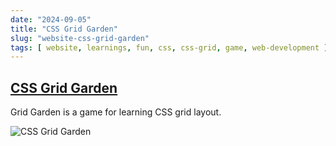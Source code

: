 ```yaml
---
date: "2024-09-05"
title: "CSS Grid Garden"
slug: "website-css-grid-garden"
tags: [ website, learnings, fun, css, css-grid, game, web-development ]
---
```




## [CSS Grid Garden][1]

Grid Garden is a game for learning CSS grid layout.

![CSS Grid Garden][2]



   [1]: https://cssgridgarden.com/
   [2]: https://github.com/thomaspark/gridgarden/raw/master/images/screenshot.png
